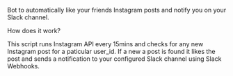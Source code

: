 Bot to automatically like your friends Instagram posts and notify you on your Slack channel.

How does it work?

This script runs Instagram API every 15mins and checks for any new Instagram post for a paticular user_id. If a new a post is found it likes the post and sends a notification to your configured Slack channel using Slack Webhooks.
